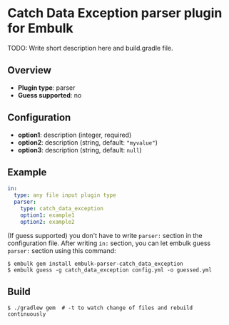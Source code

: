 # Catch Data Exception parser plugin for Embulk

TODO: Write short description here and build.gradle file.

## Overview

* **Plugin type**: parser
* **Guess supported**: no

## Configuration

- **option1**: description (integer, required)
- **option2**: description (string, default: `"myvalue"`)
- **option3**: description (string, default: `null`)

## Example

```yaml
in:
  type: any file input plugin type
  parser:
    type: catch_data_exception
    option1: example1
    option2: example2
```

(If guess supported) you don't have to write `parser:` section in the configuration file. After writing `in:` section, you can let embulk guess `parser:` section using this command:

```
$ embulk gem install embulk-parser-catch_data_exception
$ embulk guess -g catch_data_exception config.yml -o guessed.yml
```

## Build

```
$ ./gradlew gem  # -t to watch change of files and rebuild continuously
```
